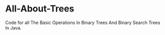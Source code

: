 # All-About-Trees
Code for all The Basic Operations In Binary Trees And Binary Search Trees In Java.

